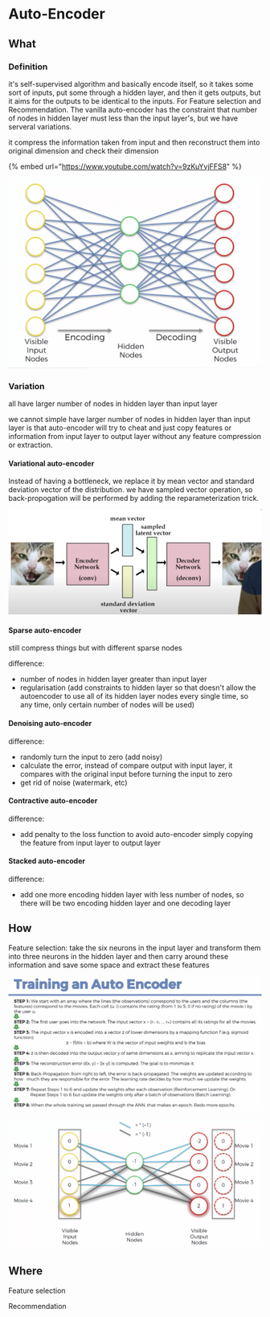 # Auto-Encoder

## What

### Definition

it's self-supervised algorithm and basically encode itself, so it takes some sort of inputs, put some through a hidden layer, and then it gets outputs, but it aims for the outputs to be identical to the inputs. For Feature selection and Recommendation. The vanilla auto-encoder has the constraint that number of nodes in hidden layer must less than the input layer's, but we have serveral variations.

it compress the information taken from input and then reconstruct them into original dimension and check their dimension

{% embed url="https://www.youtube.com/watch?v=9zKuYvjFFS8" %}



![](.gitbook/assets/image%20%2862%29.png)

### Variation 

all have larger number of nodes in hidden layer than input layer

we cannot simple have larger number of nodes in hidden layer than input layer is that auto-encoder will try to cheat and just copy features or information from input layer to output layer without any feature compression or extraction.

#### Variational auto-encoder

Instead of having a bottleneck, we replace it by mean vector and standard deviation vector of the distribution. we have sampled vector operation, so back-propogation will be performed by adding the reparameterization trick.

![](.gitbook/assets/image%20%285%29.png)

#### Sparse auto-encoder

still compress things but with different sparse nodes

difference:

* number of nodes in hidden layer greater than input layer
* regularisation \(add constraints to hidden layer so that doesn't allow the autoencoder to use all of its hidden layer nodes every single time, so any time, only certain number of nodes will be used\)

#### Denoising auto-encoder

difference:

* randomly turn the input to zero \(add noisy\)
* calculate the error, instead of compare output with input layer, it compares with the original input before turning the input to zero
* get rid of noise \(watermark, etc\)

#### Contractive auto-encoder

difference:

* add penalty to the loss function to avoid auto-encoder simply copying the feature from input layer to output layer

#### Stacked auto-encoder

difference:

* add one more encoding hidden layer with less number of nodes, so there will be two encoding hidden layer and one decoding layer



## How 

Feature selection: take the six neurons in the input layer and transform them into three neurons in the hidden layer and then carry around these information and save some space and extract these features

![](.gitbook/assets/image%20%2898%29.png)

![](.gitbook/assets/image%20%2851%29.png)

## 

## Where

Feature selection

Recommendation



